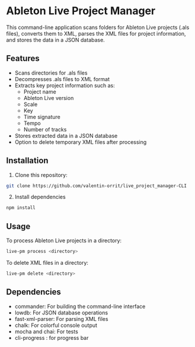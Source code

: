 # Ableton Live Project Manager

This command-line application scans folders for Ableton Live projects (.als files), converts them to XML, parses the XML files for project information, and stores the data in a JSON database.

## Features

- Scans directories for .als files
- Decompresses .als files to XML format
- Extracts key project information such as:
  - Project name
  - Ableton Live version
  - Scale
  - Key
  - Time signature
  - Tempo
  - Number of tracks
- Stores extracted data in a JSON database
- Option to delete temporary XML files after processing

## Installation

1. Clone this repository:
```bash
git clone https://github.com/valentin-orrit/live_project_manager-CLI
```
2. Install dependencies
```bash
npm install
```
## Usage

To process Ableton Live projects in a directory:
```bash
live-pm process <directory>
```
To delete XML files in a directory:
```bash
live-pm delete <directory>
```

## Dependencies

- commander: For building the command-line interface
- lowdb: For JSON database operations
- fast-xml-parser: For parsing XML files
- chalk: For colorful console output
- mocha and chai: For tests
- cli-progress : for progress bar

<!-- ## Contributing

Contributions are welcome! Please feel free to submit a Pull Request. -->